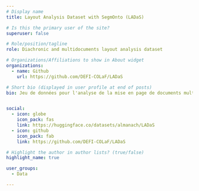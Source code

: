```yaml
---
# Display name
title: Layout Analysis Dataset with SegmOnto (LADaS)

# Is this the primary user of the site?
superuser: false

# Role/position/tagline
role: Diachronic and multidocuments layout analysis dataset

# Organizations/Affiliations to show in About widget
organizations:
  - name: Github
    url: https://github.com/DEFI-COLaF/LADaS

# Short bio (displayed in user profile at end of posts)
bio: Jeu de données pour l'analyse de la mise en page de documents multiformats et diachroniques


social:
  - icon: globe
    icon_pack: fas
    link: https://huggingface.co/datasets/almanach/LADaS
  - icon: github
    icon_pack: fab
    link: https://github.com/DEFI-COLaF/LADaS 

# Highlight the author in author lists? (true/false)
highlight_name: true

user_groups:
  - Data

---
```

